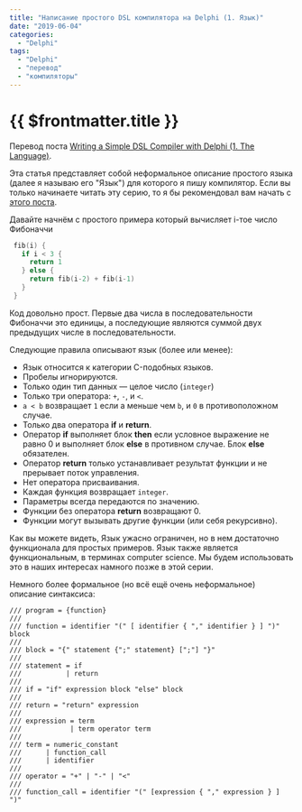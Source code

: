 ```yaml
---
title: "Написание простого DSL компилятора на Delphi (1. Язык)"
date: "2019-06-04"
categories: 
  - "Delphi"
tags: 
  - "Delphi"
  - "перевод"
  - "компиляторы"
---
```


# {{ $frontmatter.title }}

Перевод поста [Writing a Simple DSL Compiler with Delphi (1. The Language)](https://www.thedelphigeek.com/2017/08/writing-simple-dsl-compiler-with-delphi_25.html).

Эта статья представляет собой неформальное описание простого языка (далее я называю его "Язык") для которого я пишу компилятор. Если вы только начинаете читать эту серию, то я бы рекомендовал вам начать с [этого поста](http://way23.ru/написание-простого-dsl-компилятора-на-delphi-0/).

Давайте начнём с простого примера который вычисляет i-тое число Фибоначчи

```c
 fib(i) {
   if i < 3 {
     return 1
   } else {
     return fib(i-2) + fib(i-1)
   }
 }
```

Код довольно прост. Первые два числа в последовательности Фибоначчи это единицы, а последующие являются суммой двух предыдущих числе в последовательности.

Следующие правила описывают язык (более или менее):

- Язык относится к категории C-подобных языков.
- Пробелы игнорируются.
- Только один тип данных — целое число (`integer`)
- Только три оператора: `+`, `-`, и `<`.
- `a < b` возвращает `1` если a меньше чем `b`, и `0` в противоположном случае.
- Только два оператора **if** и **return**.
- Оператор **if** выполняет блок **then** если условное выражение не равно 0 и выполняет блок **else** в противном случае. Блок **else** обязателен.
- Оператор **return** только устанавливает результат функции и не прерывает поток управления.
- Нет оператора присваивания.
- Каждая функция возвращает `integer`.
- Параметры всегда передаются по значению.
- Функции без оператора **return** возвращают 0.
- Функции могут вызывать другие функции (или себя рекурсивно).

Как вы можете видеть, Язык ужасно ограничен, но в нем достаточно функционала для простых примеров. Язык также является функциональным, в терминах computer science. Мы будем использовать это в наших интересах намного позже в этой серии.

Немного более формальное (но всё ещё очень неформальное) описание синтаксиса:

```
/// program = {function}
///
/// function = identifier "(" [ identifier { "," identifier } ] ")" block
///
/// block = "{" statement {";" statement} [";"] "}"
///
/// statement = if
///           | return
///
/// if = "if" expression block "else" block
///
/// return = "return" expression
///
/// expression = term
///            | term operator term
///
/// term = numeric_constant
///      | function_call
///      | identifier
///
/// operator = "+" | "-" | "<"
///
/// function_call = identifier "(" [expression { "," expression } ] ")"
```
